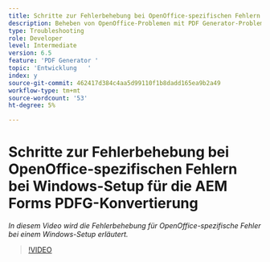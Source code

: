 ```yaml
---
title: Schritte zur Fehlerbehebung bei OpenOffice-spezifischen Fehlern bei einer Windows-Einrichtung
description: Beheben von OpenOffice-Problemen mit PDF Generator-Problemen unter Windows-Einrichtung.
type: Troubleshooting
role: Developer
level: Intermediate
version: 6.5
feature: 'PDF Generator '
topic: 'Entwicklung   '
index: y
source-git-commit: 462417d384c4aa5d99110f1b8dadd165ea9b2a49
workflow-type: tm+mt
source-wordcount: '53'
ht-degree: 5%

---
```



# Schritte zur Fehlerbehebung bei OpenOffice-spezifischen Fehlern bei Windows-Setup für die AEM Forms PDFG-Konvertierung

*In diesem Video wird die Fehlerbehebung für OpenOffice-spezifische Fehler bei einem Windows-Setup erläutert.*

>[!VIDEO](https://video.tv.adobe.com/v/335481?quality=9&learn=on)
